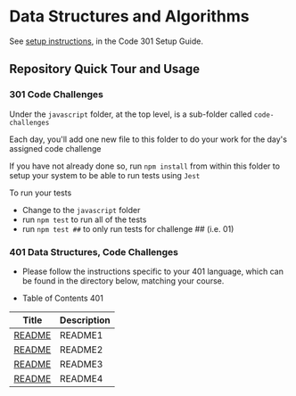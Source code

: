 # Data Structures and Algorithms

See [setup instructions](https://codefellows.github.io/setup-guide/code-301/3-code-challenges), in the Code 301 Setup Guide.

## Repository Quick Tour and Usage

### 301 Code Challenges

Under the `javascript` folder, at the top level, is a sub-folder called `code-challenges`

Each day, you'll add one new file to this folder to do your work for the day's assigned code challenge

If you have not already done so, run `npm install` from within this folder to setup your system to be able to run tests using `Jest`

To run your tests

- Change to the `javascript` folder
- run `npm test` to run all of the tests
- run `npm test ##` to only run tests for challenge ## (i.e. 01)

### 401 Data Structures, Code Challenges

- Please follow the instructions specific to your 401 language, which can be found in the directory below, matching your course.

-  Table of  Contents  401

| Title                                                                                | Description                    |
| -----------                                                                          | -----------                    |
|[README](https://haninhaidrah.github.io/codefellows-data-structures-and-algorithms/codeChallenge1)                                                                        |  README1                        |
|[README](https://haninhaidrah.github.io/codefellows-data-structures-and-algorithms/codeChallenge2)                                                                        |  README2                        |
|[README](https://haninhaidrah.github.io/codefellows-data-structures-and-algorithms/codeChallenge3)                                                                        |  README3                        |
|[README](https://haninhaidrah.github.io/codefellows-data-structures-and-algorithms/New_Implementation)                                                                        |  README4                     |
